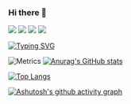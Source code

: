 ### Hi there 👋

<!--
**NeeDKK/NeeDKK** is a ✨ _special_ ✨ repository because its `README.md` (this file) appears on your GitHub profile.

Here are some ideas to get you started:

- 🔭 I’m currently working on ...
- 🌱 I’m currently learning ...
- 👯 I’m looking to collaborate on ...
- 🤔 I’m looking for help with ...
- 💬 Ask me about ...
- 📫 How to reach me: ...
- 😄 Pronouns: ...
- ⚡ Fun fact: ...
-->
<p>
<img src="https://img.shields.io/static/v1?label=Program&message=Golang&color=blue"/>
<img src="https://img.shields.io/static/v1?label=Program&message=Java&color=critical"/>
<a href="https://blog.csdn.net/weixin_44070999?spm=1000.2115.3001.5343"><img src="https://img.shields.io/static/v1?label=Blog&message=CSDN&color=yellow"/></a>
<img src="https://visitor-badge.glitch.me/badge?page_id=github.com/NeeDKK&right_color=red" />
</p>

<a href="https://git.io/typing-svg"><img src="https://readme-typing-svg.demolab.com?font=Zen+Dots&duration=2000&pause=500&center=true&vCenter=true&multiline=true&width=435&height=100&lines=fmt.Println(%22I'm+NeeDKK%F0%9F%98%88!%22);%E4%BD%A0%E4%BB%8A%E5%A4%A9%E6%91%B8%E9%B1%BC%E4%BA%86%E5%90%97？" alt="Typing SVG" /></a>

![Metrics](https://metrics.lecoq.io/NeeDKK?template=classic&introduction=1&isocalendar=1&base=header%2C%20activity%2C%20community%2C%20repositories%2C%20metadata&base.indepth=false&base.hireable=false&base.skip=false&isocalendar=false&isocalendar.duration=half-year&introduction=false&introduction.title=true&config.timezone=Asia%2FShanghai)
[![Anurag's GitHub stats](https://github-readme-stats.vercel.app/api?username=NeeDKK&show_icons=true&theme=highcontrast)](https://github.com/anuraghazra/github-readme-stats)

[![Top Langs](https://github-readme-stats.vercel.app/api/top-langs/?username=NeeDKK&theme=noctis_minimus)](https://github.com/anuraghazra/github-readme-stats)

[![Ashutosh's github activity graph](https://github-readme-activity-graph.cyclic.app/graph?username=NeeDKK&theme=github-compact)](https://github.com/NeeDKK/github-readme-activity-graph)